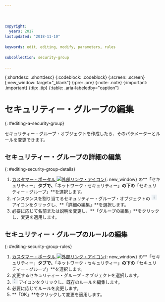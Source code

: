 ```yaml
---



copyright:
  years: 2017
lastupdated: "2018-11-10"

keywords: edit, editing, modify, parameters, rules

subcollection: security-group

---
```


{:shortdesc: .shortdesc}
{:codeblock: .codeblock}
{:screen: .screen}
{:new_window: target="_blank"}
{:pre: .pre}
{:note: .note}
{:important: .important}
{:tip: .tip}
{:table: .aria-labeledby="caption"}

# セキュリティー・グループの編集
{: #editing-a-security-group}

セキュリティー・グループ・オブジェクトを作成したら、そのパラメーターとルールを変更できます。

## セキュリティー・グループの詳細の編集
{: #editing-security-group-details}

1. [カスタマー・ポータル ![外部リンク・アイコン](../../icons/launch-glyph.svg "外部リンク・アイコン")](https://cloud.ibm.com/classic){: new_window} の**「セキュリティー」**タブで、**「ネットワーク・セキュリティー」**の下の**「セキュリティー・グループ」**を選択します。
2. インスタンスを割り当てるセキュリティー・グループ・オブジェクトの ![詳細アイコン](./images/more_icon.jpg) アイコンをクリックし、**「詳細の編集」**を選択します。
3. 必要に応じて名前または説明を変更し、**「グループの編集」**をクリックし、変更を適用します。

## セキュリティー・グループのルールの編集
{: #editing-security-group-rules}

1. [カスタマー・ポータル ![外部リンク・アイコン](../../icons/launch-glyph.svg "外部リンク・アイコン")](https://cloud.ibm.com/classic){: new_window} の**「セキュリティー」**タブで、**「ネットワーク・セキュリティー」**の下の**「セキュリティー・グループ」**を選択します。
2. 変更するセキュリティー・グループ・オブジェクトを選択します。
3. ![詳細アイコン](./images/more_icon.jpg) アイコンをクリックし、既存のルールを編集します。
4. 必要に応じてルールを変更します。
5. **「OK」**をクリックして変更を適用します。
